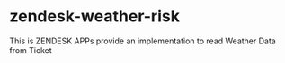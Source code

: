 # zendesk-weather-risk
This is ZENDESK APPs provide an implementation to read Weather Data from Ticket
